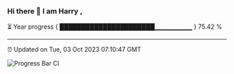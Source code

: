 ### Hi there 👋 I am Harry , 

⏳ Year progress { ██████████████████████▁▁▁▁▁▁▁▁ } 75.42 %

---

⏰ Updated on Tue, 03 Oct 2023 07:10:47 GMT

![Progress Bar CI](https://github.com/duykhang68/duykhang68/workflows/Progress%20Bar%20CI/badge.svg)
